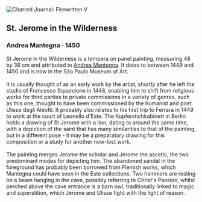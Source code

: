 <div class="artwork-of-the-day">
  <div class="container">
    <div class="img-wrapper">
      <img
        src="https://uploads1.wikiart.org/images/andrea-mantegna/st-jerome-in-the-wilderness-1450.jpg!Large.jpg"
        alt="Charred Journal: Firewritten V" />
    </div>
    <div class="artwork-detail">
      <div class="artwork-origin"> 
        <h2 class="artwork-name">St. Jerome in the Wilderness</h2>
        <h3 class="artist">
          Andrea Mantegna
                    ·  1450
        </h3>
      </div>
      <p class="description">
        <span class="artwork-description-text ng-binding" ng-bind-html="viewModel.ArtworkOfTheDay.Description | unsafe">St Jerome in the Wilderness is a tempera on panel painting, measuring 48 by 36 cm and attributed to <a target="_blank" href="/en/andrea-mantegna">Andrea Mantegna</a>. It dates to between 1449 and 1450 and is now in the São Paulo Museum of Art.
<br>
<br>It is usually thought of as an early work by the artist, shortly after he left the studio of Francesco Squarcione in 1448, enabling him to shift from religious works for third parties to private commissions in a variety of genres, such as this one, thought to have been commissioned by the humanist and poet Ulisse degli Aleotti. It probably also relates to his first trip to Ferrara in 1449 to work at the court of Leonello d'Este. The Kupferstichkabinett in Berlin holds a drawing of St Jerome with a lion, dating to around the same time, with a depiction of the saint that has many similarities to that of the painting, but in a different pose - it may be a preparatory drawing for this composition or a study for another now-lost work.
<br>
<br>The painting merges Jerome the scholar and Jerome the ascetic, the two predominant modes for depicting him. The abandoned sandal in the foreground has probably been borrowed from Flemish works, which Mantegna could have seen in the Este collections. Two hammers are resting on a beam hanging in the cave, possibly referring to Christ's Passion, whilst perched above the cave entrance is a barn owl, traditionally linked to magic and superstition, which Jerome and Ulisse fight with the light of reason.</span>
                        <div class="text-shadow-container" ng-show="showShadow" style=""></div>
      </p>
    </div>
  </div>

</div>
